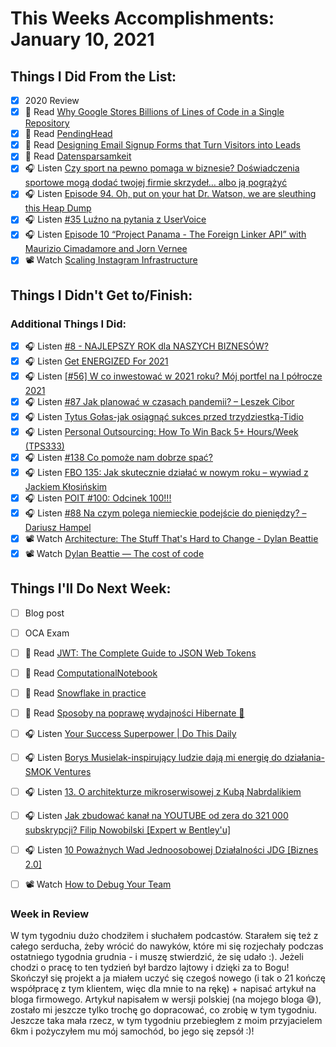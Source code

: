 # This Weeks Accomplishments: January 10, 2021

## Things I Did From the List:

- [x] 2020 Review
- [x] 📗 Read [Why Google Stores Billions of Lines of Code in a Single Repository](https://dl.acm.org/doi/pdf/10.1145/2854146)
- [x] 📗 Read [PendingHead](https://martinfowler.com/bliki/PendingHead.html)
- [x] 📗 Read [Designing Email Signup Forms that Turn Visitors into Leads](https://designmodo.com/design-email-signup-forms/)
- [x] 📗 Read [Datensparsamkeit](https://martinfowler.com/bliki/Datensparsamkeit.html)
- [x] 🎧 Listen [Czy sport na pewno pomaga w biznesie? Doświadczenia sportowe mogą dodać twojej firmie skrzydeł… albo ją pogrążyć](https://malawielkafirma.pl/czy-sport-pomaga-biznesie/)
- [x] 🎧 Listen [Episode 94. Oh, put on your hat Dr. Watson, we are sleuthing this Heap Dump](https://www.javapubhouse.com/2020/12/episode-94-oh-put-on-your-hat-dr-watson-we-are-sleuthing-this-heap-dump.html)
- [x] 🎧 Listen [#35 Luźno na pytania z UserVoice](https://patoarchitekci.io/35/)
- [x] 🎧 Listen [Episode 10 “Project Panama - The Foreign Linker API” with Maurizio Cimadamore and Jorn Vernee](https://inside.java/2020/12/21/podcast-010/)
- [x] 📽️ Watch [Scaling Instagram Infrastructure](https://youtu.be/hnpzNAPiC0E)

## Things I Didn't Get to/Finish:


### Additional Things I Did:

- [x] 🎧 Listen [#8 - NAJLEPSZY ROK dla NASZYCH BIZNESÓW?](https://biznesdzis.podbean.com/e/8-najlepszy-rok-dla-naszych-biznesow/)
- [x] 🎧 Listen [Get ENERGIZED For 2021](https://youtu.be/I0kcuPREDn8)
- [x] 🎧 Listen [[#56] W co inwestować w 2021 roku? Mój portfel na I półrocze 2021](https://anchor.fm/inwestomat/episodes/56-W-co-inwestowa-w-2021-roku--Mj-portfel-na-I-procze-2021-eo1hn3)
- [x] 🎧 Listen [#87 Jak planować w czasach pandemii? – Leszek Cibor](https://generali-investments.pl/contents/display-article/klient-indywidualny/87-jak-planowac-w-czasach-pandemii-leszek-cibor)
- [x] 🎧 Listen [Tytus Gołas-jak osiągnąć sukces przed trzydziestką-Tidio](https://zaprojektujswojezycie.pl/tytus-golas-jak-osiagnac-sukces-przed-trzydziestka-tidio/)
- [x] 🎧 Listen [Personal Outsourcing: How To Win Back 5+ Hours/Week (TPS333)](https://www.asianefficiency.com/podcasts/333-personal-outsourcing/)
- [x] 🎧 Listen [#138 Co pomoże nam dobrze spać?](https://dominikjuszczyk.pl/2020/05/138-co-pomoze-nam-dobrze-spac/)
- [x] 🎧 Listen [FBO 135: Jak skutecznie działać w nowym roku – wywiad z Jackiem Kłosińskim](https://podcasts.apple.com/pl/podcast/fbo-135-jak-skutecznie-dzia%C5%82a%C4%87-w-nowym-roku-wywiad/id946719109?i=1000504453469)
- [x] 🎧 Listen [POIT #100: Odcinek 100!!!](https://porozmawiajmyoit.pl/poit-100-odcinek-100/)
- [x] 🎧 Listen [#88 Na czym polega niemieckie podejście do pieniędzy? – Dariusz Hampel](https://generali-investments.pl/contents/display-article/klient-indywidualny/88-na-czym-polega-niemieckie-podejscie-do-pieniedzy-dariusz-hampel)
- [x] 📽️ Watch [Architecture: The Stuff That's Hard to Change - Dylan Beattie](https://youtu.be/3LtQWxhqjqI)
- [x] 📽️ Watch [Dylan Beattie — The cost of code](https://youtu.be/001SxQCEuv8)

## Things I'll Do Next Week:

- [ ] Blog post
- [ ] OCA Exam
- [ ] 📗 Read [JWT: The Complete Guide to JSON Web Tokens](https://blog.angular-university.io/angular-jwt/)
- [ ] 📗 Read [ComputationalNotebook](https://martinfowler.com/bliki/ComputationalNotebook.html)
- [ ] 📗 Read [Snowflake in practice](https://blog.softwaremill.com/snowflake-in-practice-374fa6ec6016)
- [ ] 📗 Read [Sposoby na poprawę wydajności Hibernate 🚀](https://softwareskill.pl/wydajnosc-hibernate)
- [ ] 🎧 Listen [Your Success Superpower | Do This Daily](https://youtu.be/MFS8MU1EfL8)
- [ ] 🎧 Listen [Borys Musielak-inspirujący ludzie dają mi energię do działania-SMOK Ventures](https://zaprojektujswojezycie.pl/borys-musielak-inspirujacy-ludzie-daja-mi-energie-do-dzialania-smok-ventures/)
- [ ] 🎧 Listen [13. O architekturze mikroserwisowej z Kubą Nabrdalikiem](https://bettersoftwaredesign.pl/episodes/13)
- [ ] 🎧 Listen [Jak zbudować kanał na YOUTUBE od zera do 321 000 subskrypcji? Filip Nowobilski [Expert w Bentley'u]](https://youtu.be/1nEmsgz69vs)
- [ ] 🎧 Listen [10 Poważnych Wad Jednoosobowej Działalności JDG [Biznes 2.0]](https://youtu.be/3OdlufH4AZ8)
- [ ] 📽️ Watch [How to Debug Your Team](https://youtu.be/fIql6Kz4GIQ)


### Week in Review
W tym tygodniu dużo chodziłem i słuchałem podcastów. Starałem się też z całego serducha, żeby wrócić do nawyków, które mi się rozjechały podczas ostatniego tygodnia grudnia - i muszę stwierdzić, że się udało :). Jeżeli chodzi o pracę to ten tydzień był bardzo lajtowy i dzięki za to Bogu! Skończył się projekt a ja miałem uczyć się czegoś nowego (i tak o 21 kończę współpracę z tym klientem, więc dla mnie to na rękę) + napisać artykuł na bloga firmowego. Artykuł napisałem w wersji polskiej (na mojego bloga 😅), zostało mi jeszcze tylko trochę go dopracować, co zrobię w tym tygodniu. Jeszcze taka mała rzecz, w tym tygodniu przebiegłem z moim przyjacielem 6km i pożyczyłem mu mój samochód, bo jego się zepsół :)!
